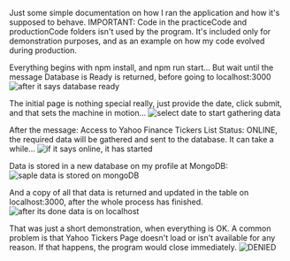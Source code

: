Just some simple documentation on how I ran the application and how it's supposed to behave.
IMPORTANT: Code in the practiceCode and productionCode folders isn't used by the program. It's included only for demonstration purposes, and as an example on how my code evolved during production.

Everything begins with npm install, and npm run start... But wait until the message Database is Ready is returned, before going to localhost:3000
![after it says database ready](https://user-images.githubusercontent.com/22280179/143175011-f2763e10-784a-479f-987e-1b5050042701.png)

The initial page is nothing special really, just provide the date, click submit, and that sets the machine in motion...
![select date to start gathering data](https://user-images.githubusercontent.com/22280179/143175061-97db48f6-e2bb-4331-a0a1-6e2becf4cce6.png)

After the message: Access to Yahoo Finance Tickers List Status: ONLINE, the required data will be gathered and sent to the database. It can take a while... 
![if it says online, it has started](https://user-images.githubusercontent.com/22280179/143175297-43186d99-3123-45a3-9aa7-0cb247ae8cb4.png)

Data is stored in a new database on my profile at MongoDB:
![saple data is stored on mongoDB](https://user-images.githubusercontent.com/22280179/143175445-945ed28b-4a81-4615-a663-9443e1df6168.png)

And a copy of all that data is returned and updated in the table on localhost:3000, after the whole process has finished.
![after its done data is on localhost](https://user-images.githubusercontent.com/22280179/143175536-5d2cc637-9380-44b5-a591-d67489c6599e.png)

That was just a short demonstration, when everything is OK.
A common problem is that Yahoo Tickers Page doesn't load or isn't available for any reason. If that happens, the program would close immediately.
![DENIED](https://user-images.githubusercontent.com/22280179/143175863-b82d772f-029a-40fd-b46f-aebf5ce6a706.png)

